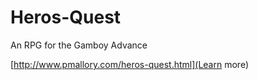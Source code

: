 Heros-Quest
===========

An RPG for the Gamboy Advance

[http://www.pmallory.com/heros-quest.html](Learn more)
